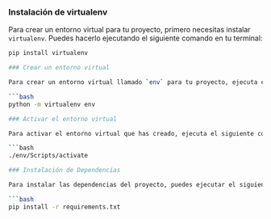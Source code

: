 ### Instalación de virtualenv

Para crear un entorno virtual para tu proyecto, primero necesitas instalar `virtualenv`. 
Puedes hacerlo ejecutando el siguiente comando en tu terminal:

```bash
pip install virtualenv

### Crear un entorno virtual

Para crear un entorno virtual llamado `env` para tu proyecto, ejecuta el siguiente comando en tu terminal:

```bash
python -m virtualenv env

### Activar el entorno virtual

Para activar el entorno virtual que has creado, ejecuta el siguiente comando en tu terminal:

```bash
./env/Scripts/activate

### Instalación de Dependencias

Para instalar las dependencias del proyecto, puedes ejecutar el siguiente comando en tu terminal:

```bash
pip install -r requirements.txt
